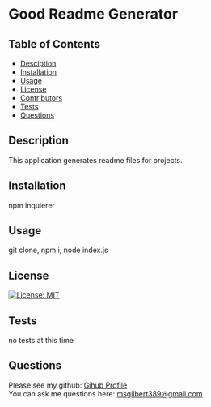 # Good Readme Generator
## Table of Contents
* [Desciption](#desciption)
* [Installation](#installation)
* [Usage](#usage)
* [License](#license)
* [Contributors](#contributors)
* [Tests](#tests)
* [Questions](#questions)
## Description
This application generates readme files for projects. 
## Installation
npm inquierer
## Usage
git clone, npm i, node index.js
## License
[![License: MIT](https://img.shields.io/badge/License-MIT-yellow.svg)](https://opensource.org/licenses/MIT)
## Tests
no tests at this time
## Questions
Please see my github: [Gihub Profile](https://github.com/mollygilbert389)
<br>You can ask me questions here: msgilbert389@gmail.com
